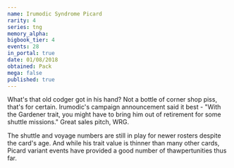 ```yaml
---
name: Irumodic Syndrome Picard
rarity: 4
series: tng
memory_alpha:
bigbook_tier: 4
events: 28
in_portal: true
date: 01/08/2018
obtained: Pack
mega: false
published: true
---
```


What's that old codger got in his hand? Not a bottle of corner shop piss, that's for certain. Irumodic's campaign announcement said it best - "With the Gardener trait, you might have to bring him out of retirement for some shuttle missions." Great sales pitch, WRG.

The shuttle and voyage numbers are still in play for newer rosters despite the card's age. And while his trait value is thinner than many other cards, Picard variant events have provided a good number of thawpertunities thus far.
